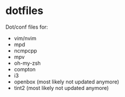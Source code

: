 # dotfiles

Dot/conf files for:

- vim/nvim
- mpd
- ncmpcpp
- mpv
- oh-my-zsh
- compton
- i3
- openbox (most likely not updated anymore)
- tint2 (most likely not updated anymore)
